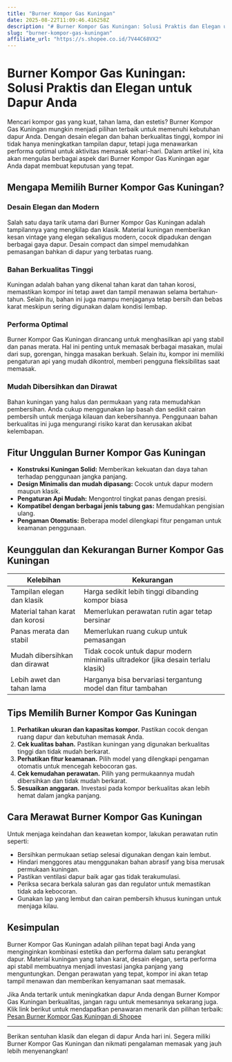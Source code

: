 ```yaml
---
title: "Burner Kompor Gas Kuningan"
date: 2025-08-22T11:09:46.416258Z
description: "# Burner Kompor Gas Kuningan: Solusi Praktis dan Elegan untuk Dapur Anda..."
slug: "burner-kompor-gas-kuningan"
affiliate_url: "https://s.shopee.co.id/7V44C68VX2"
---
```

# Burner Kompor Gas Kuningan: Solusi Praktis dan Elegan untuk Dapur Anda

Mencari kompor gas yang kuat, tahan lama, dan estetis? Burner Kompor Gas Kuningan mungkin menjadi pilihan terbaik untuk memenuhi kebutuhan dapur Anda. Dengan desain elegan dan bahan berkualitas tinggi, kompor ini tidak hanya meningkatkan tampilan dapur, tetapi juga menawarkan performa optimal untuk aktivitas memasak sehari-hari. Dalam artikel ini, kita akan mengulas berbagai aspek dari Burner Kompor Gas Kuningan agar Anda dapat membuat keputusan yang tepat.

## Mengapa Memilih Burner Kompor Gas Kuningan?

### Desain Elegan dan Modern

Salah satu daya tarik utama dari Burner Kompor Gas Kuningan adalah tampilannya yang mengkilap dan klasik. Material kuningan memberikan kesan vintage yang elegan sekaligus modern, cocok dipadukan dengan berbagai gaya dapur. Desain compact dan simpel memudahkan pemasangan bahkan di dapur yang terbatas ruang.

### Bahan Berkualitas Tinggi

Kuningan adalah bahan yang dikenal tahan karat dan tahan korosi, memastikan kompor ini tetap awet dan tampil menawan selama bertahun-tahun. Selain itu, bahan ini juga mampu menjaganya tetap bersih dan bebas karat meskipun sering digunakan dalam kondisi lembap.

### Performa Optimal

Burner Kompor Gas Kuningan dirancang untuk menghasilkan api yang stabil dan panas merata. Hal ini penting untuk memasak berbagai masakan, mulai dari sup, gorengan, hingga masakan berkuah. Selain itu, kompor ini memiliki pengaturan api yang mudah dikontrol, memberi pengguna fleksibilitas saat memasak.

### Mudah Dibersihkan dan Dirawat

Bahan kuningan yang halus dan permukaan yang rata memudahkan pembersihan. Anda cukup menggunakan lap basah dan sedikit cairan pembersih untuk menjaga kilauan dan kebersihannya. Penggunaan bahan berkualitas ini juga mengurangi risiko karat dan kerusakan akibat kelembapan.

## Fitur Unggulan Burner Kompor Gas Kuningan

- **Konstruksi Kuningan Solid:** Memberikan kekuatan dan daya tahan terhadap penggunaan jangka panjang.
- **Design Minimalis dan mudah dipasang:** Cocok untuk dapur modern maupun klasik.
- **Pengaturan Api Mudah:** Mengontrol tingkat panas dengan presisi.
- **Kompatibel dengan berbagai jenis tabung gas:** Memudahkan pengisian ulang.
- **Pengaman Otomatis:** Beberapa model dilengkapi fitur pengaman untuk keamanan penggunaan.

## Keunggulan dan Kekurangan Burner Kompor Gas Kuningan

| Kelebihan | Kekurangan |
| --- | --- |
| Tampilan elegan dan klasik | Harga sedikit lebih tinggi dibanding kompor biasa |
| Material tahan karat dan korosi | Memerlukan perawatan rutin agar tetap bersinar |
| Panas merata dan stabil | Memerlukan ruang cukup untuk pemasangan |
| Mudah dibersihkan dan dirawat | Tidak cocok untuk dapur modern minimalis ultradekor (jika desain terlalu klasik) |
| Lebih awet dan tahan lama | Harganya bisa bervariasi tergantung model dan fitur tambahan |

## Tips Memilih Burner Kompor Gas Kuningan

1. **Perhatikan ukuran dan kapasitas kompor.** Pastikan cocok dengan ruang dapur dan kebutuhan memasak Anda.
2. **Cek kualitas bahan.** Pastikan kuningan yang digunakan berkualitas tinggi dan tidak mudah berkarat.
3. **Perhatikan fitur keamanan.** Pilih model yang dilengkapi pengaman otomatis untuk mencegah kebocoran gas.
4. **Cek kemudahan perawatan.** Pilih yang permukaannya mudah dibersihkan dan tidak mudah berkarat.
5. **Sesuaikan anggaran.** Investasi pada kompor berkualitas akan lebih hemat dalam jangka panjang.

## Cara Merawat Burner Kompor Gas Kuningan

Untuk menjaga keindahan dan keawetan kompor, lakukan perawatan rutin seperti:

- Bersihkan permukaan setiap selesai digunakan dengan kain lembut.
- Hindari menggores atau menggunakan bahan abrasif yang bisa merusak permukaan kuningan.
- Pastikan ventilasi dapur baik agar gas tidak terakumulasi.
- Periksa secara berkala saluran gas dan regulator untuk memastikan tidak ada kebocoran.
- Gunakan lap yang lembut dan cairan pembersih khusus kuningan untuk menjaga kilau.

## Kesimpulan

Burner Kompor Gas Kuningan adalah pilihan tepat bagi Anda yang menginginkan kombinasi estetika dan performa dalam satu perangkat dapur. Material kuningan yang tahan karat, desain elegan, serta performa api stabil membuatnya menjadi investasi jangka panjang yang menguntungkan. Dengan perawatan yang tepat, kompor ini akan tetap tampil menawan dan memberikan kenyamanan saat memasak.

Jika Anda tertarik untuk meningkatkan dapur Anda dengan Burner Kompor Gas Kuningan berkualitas, jangan ragu untuk memesannya sekarang juga. Klik link berikut untuk mendapatkan penawaran menarik dan pilihan terbaik: [Pesan Burner Kompor Gas Kuningan di Shopee](https://s.shopee.co.id/7V44C68VX2)

---

Berikan sentuhan klasik dan elegan di dapur Anda hari ini. Segera miliki Burner Kompor Gas Kuningan dan nikmati pengalaman memasak yang jauh lebih menyenangkan!